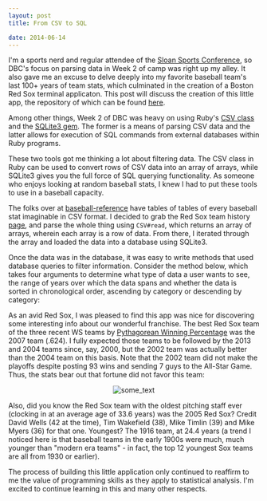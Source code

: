 ```yaml
---
layout: post
title: From CSV to SQL

date: 2014-06-14
---
```


I'm a sports nerd and regular attendee of the [Sloan Sports Conference](http://www.sloansportsconference.com/), so DBC's focus on parsing data in Week 2 of camp was right up my alley. It also gave me an excuse to delve deeply into my favorite baseball team's last 100+ years of team stats, which culminated in the creation of a Boston Red Sox terminal applicaton. This post will discuss the creation of this little app, the repository of which can be found [here](https://github.com/BenBrostoff/red_sox_stat_finder). 

Among other things, Week 2 of DBC was heavy on using Ruby's [CSV class](http://ruby-doc.org/stdlib-1.9.2/libdoc/csv/rdoc/CSV.html) and the [SQLite3 gem](http://rubydoc.info/gems/sqlite3/1.3.9/frames). The former is a means of parsing CSV data and the latter allows for execution of SQL commands from external databases within Ruby programs. 

These two tools got me thinking a lot about filtering data. The CSV class in Ruby can be used to convert rows of CSV data into an array of arrays, while SQLite3 gives you the full force of SQL querying functionality. As someone who enjoys looking at random baseball stats, I knew I had to put these tools to use in a baseball capacity. 

The folks over at [baseball-reference](http://www.baseball-reference.com/) have tables of tables of every baseball stat imaginable in CSV format. I decided to grab the Red Sox team history [page](http://www.baseball-reference.com/teams/BOS/), and parse the whole thing using `CSV#read`, which returns an array of arrays, wherein each array is a row of data. From there, I iterated through the array and loaded the data into a database using SQLite3. 

Once the data was in the database, it was easy to write methods that used database queries to filter information. Consider the method below, which takes four arguments to determine what type of data a user wants to see, the range of years over which the data spans and whether the data is sorted in chronological order, ascending by category or descending by category: 	

<script src="https://gist.github.com/BenBrostoff/08f31330002bf2b0f150.js"></script>

As an avid Red Sox, I was pleased to find this app was nice for discovering some interesting info about our wonderful franchise. The best Red Sox team of the three recent WS teams by [Pythagorean Winning Percentage](http://en.wikipedia.org/wiki/Pythagorean_expectation) was the 2007 team (.624). I fully expected those teams to be followed by the 2013 and 2004 teams since, say, 2000, but the 2002 team was actually better than the 2004 team on this basis. Note that the 2002 team did not make the playoffs despite posting 93 wins and sending 7 guys to the All-Star Game. Thus, the stats bear out that fortune did not favor this team:

<p align="center">
<img src="https://lh6.googleusercontent.com/-ESbN4LdAlr8/U5xiRronReI/AAAAAAAAAMc/hnBCHj9IUUs/w342-h451-no/Screen+Shot+2014-06-14+at+10.50.48+AM.png" alt="some_text">
</p>

Also, did you know the Red Sox team with the oldest pitching staff ever (clocking in at an average age of 33.6 years) was the 2005 Red Sox? Credit David Wells (42 at the time), Tim Wakefield (38), Mike Timlin (39) and Mike Myers (36) for that one. Youngest? The 1916 team, at 24.4 years (a trend I noticed here is that baseball teams in the early 1900s were much, much younger than "modern era teams" - in fact, the top 12 youngest Sox teams are all from 1930 or earlier).  

The process of building this little application only continued to reaffirm to me the value of programming skills as they apply to statistical analysis. I'm excited to continue learning in this and many other respects. 


